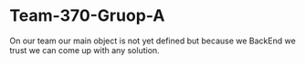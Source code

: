# Team-370-Gruop-A
On our team our main object is not yet  defined but because we BackEnd we trust we can come up with any solution.
